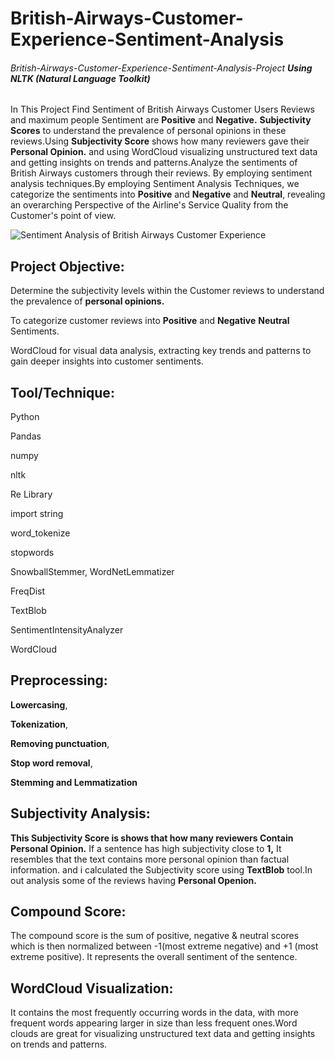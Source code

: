 # British-Airways-Customer-Experience-Sentiment-Analysis


###### British-Airways-Customer-Experience-Sentiment-Analysis-Project **Using NLTK (Natural Language Toolkit)**



In This Project Find Sentiment of British Airways Customer Users Reviews and maximum people Sentiment are **Positive** and **Negative.** **Subjectivity Scores** to understand the prevalence of personal opinions in these reviews.Using **Subjectivity Score** shows how many reviewers gave their **Personal Opinion.** and using WordCloud visualizing unstructured text data and getting insights on trends and patterns.Analyze the sentiments of British Airways customers through their reviews. By employing sentiment analysis techniques.By employing Sentiment Analysis Techniques, we categorize the sentiments into **Positive** and **Negative** and **Neutral**, revealing an overarching Perspective of the Airline's Service Quality from the Customer's point of view.



![Sentiment Analysis of British Airways Customer Experience](https://github.com/anandshaw123/British-Airways-Customer-Experience-Sentiment-Analysis-Project/assets/129979768/2f7a7a4a-9a6b-4421-805a-cfb06015bc27)



## **Project Objective:**
Determine the subjectivity levels within the Customer reviews to understand the prevalence of **personal opinions.**

To categorize customer reviews into **Positive** and **Negative** **Neutral** Sentiments.

WordCloud for visual data analysis, extracting key trends and patterns to gain deeper insights into customer sentiments.



## **Tool/Technique:**

Python

Pandas

numpy

nltk

Re Library

import string

word_tokenize

stopwords

SnowballStemmer, WordNetLemmatizer

FreqDist

TextBlob

SentimentIntensityAnalyzer

WordCloud

<!--pandas
numpy
nltk
import re
import string
from nltk.tokenize import word_tokenize
from nltk.corpus import stopwords
from nltk.stem import SnowballStemmer
from nltk.stem import WordNetLemmatizer

from nltk.probability import FreqDist
from textblob import TextBlob
from vaderSentiment.vaderSentiment import SentimentIntensityAnalyzer
from wordcloud import WordCloud -->


## Preprocessing:

**Lowercasing**,

**Tokenization**,

**Removing punctuation**,

**Stop word removal**,

**Stemming and Lemmatization**



## **Subjectivity Analysis:**

**This Subjectivity Score is shows that how many reviewers Contain Personal Opinion.** If a sentence has high subjectivity close to **1,** It resembles that the text contains more personal opinion than factual information. and i calculated the Subjectivity score using **TextBlob** tool.In out analysis some of the reviews having **Personal Openion.**

## **Compound Score:**
The compound score is the sum of positive, negative & neutral scores which is then normalized between -1(most extreme negative) and +1 (most extreme positive). It represents the overall sentiment of the sentence.

## **WordCloud Visualization:**

It contains the most frequently occurring words in the data, with more frequent words appearing larger in size than less frequent ones.Word clouds are great for visualizing unstructured text data and getting insights on trends and patterns.















